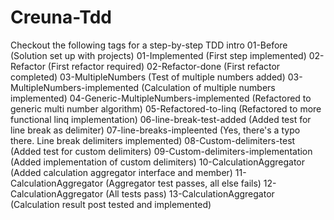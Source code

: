 Creuna-Tdd
==========
Checkout the following tags for a step-by-step TDD intro
01-Before (Solution set up with projects)
01-Implemented (First step implemented)
02-Refactor (First refactor required)
02-Refactor-done (First refactor completed)
03-MultipleNumbers (Test of multiple numbers added)
03-MultipleNumbers-implemented (Calculation of multiple numbers implemented)
04-Generic-MultipleNumbers-implemented (Refactored to generic multi number algorithm)
05-Refactored-to-linq (Refactored to more functional linq implementation)
06-line-break-test-added (Added test for line break as delimiter)
07-line-breaks-impleented (Yes, there's a typo there. Line break delimiters implemented)
08-Custom-delimiters-test (Added test for custom delimiters)
09-Custom-delimiters-implementation (Added implementation of custom delimiters)
10-CalculationAggregator (Added calculation aggregator interface and member)
11-CalculationAggregator (Aggregator test passes, all else fails)
12-CalculationAggregator (All tests pass)
13-CalculationAggregator (Calculation result post tested and implemented)